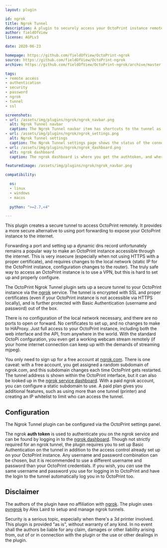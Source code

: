 ```yaml
---
layout: plugin

id: ngrok
title: Ngrok Tunnel
description: A plugin to securely access your OctoPrint instance remotely through ngrok
author: fieldOfView
license: AGPLv3

date: 2020-06-23

homepage: https://github.com/fieldOfView/OctoPrint-ngrok
source: https://github.com/fieldOfView/OctoPrint-ngrok
archive: https://github.com/fieldOfView/OctoPrint-ngrok/archive/master.zip

tags:
- remote access
- authentication
- security
- password
- ngrok
- tunnel
- ssl

screenshots:
- url: /assets/img/plugins/ngrok/ngrok_navbar.png
  alt: Ngrok Tunnel navbar
  caption: The Ngrok Tunnel navbar item has shortcuts to the tunnel as well as settings and the ngrok dashboard.
- url: /assets/img/plugins/ngrok/ngrok_settings.png
  alt: Ngrok Tunnel settings
  caption: The Ngrok Tunnel settings page shows the status of the connection with ngrok.
- url: /assets/img/plugins/ngrok/ngrok_dashboard.png
  alt: ngrok dashboard
  caption: The ngrok dashboard is where you get the authtoken, and where you find the url of the active tunnel.

featuredimage: /assets/img/plugins/ngrok/ngrok_navbar.png

compatibility:

  os:
  - linux
  - windows
  - macos
  
  python: ">=2.7,<4"

---
```

This plugin creates a secure tunnel to access OctoPrint remotely. It provides a more secure alternative to using port forwarding to expose your OctoPrint instance to the internet.

Forwarding a port and setting up a dynamic dns record unfortunately remains a popular way to make an OctoPrint instance accessible through the internet. This is very insecure (especially when not using HTTPS with a proper certificate), and requires changes to the local network (static IP for the OctoPrint instance, configuration changes to the router). The truly safe way to access an OctoPrint instance is to use a VPN, but this is hard to set up and properly configure.

The OctoPrint Ngrok Tunnel plugin sets up a secure tunnel to your OctoPrint instance via the [ngrok](https://grok.com) service. The tunnel is encrypted with SSL and proper certificates (even if your OctoPrint instance is not accessible via HTTPS locally), and is further protected with Basic Authentication (username and password) out of the box.

There is no configuration of the local network necessary, and there are no ports to open or forward. No certificates to set up, and no changes to make to HAProxy. Just full access to your OctoPrint instance, including both the web interface and the API, from anywhere in the world. With the standard OctoPi confguration, you even get a working webcam stream remotely (if your home internet connection can keep up with the demands of streaming mjpeg).

You only need to sign up for a free account at [ngrok.com](https://ngrok.com). There is one caveat: with a free account, you get assigned a random subdomain of ngrok.com, and this subdomain changes each time OctoPrint gets restarted. The tunnel address is shown within the OctoPrint interface, but it can also be looked up in the [ngrok service dashboard](https://dashboard.ngrok.com/status/tunnels). With a paid ngrok account, you can configure a static subdomain to use. A paid plan gives you additional features, such as using more than one tunnel (printer) and creating an IP whitelist to limit who can access the tunnel.

## Configuration

The Ngrok Tunnel plugin can be configured via the OctoPrint settings panel.

The ngrok **auth token** is used to authenticate you on the ngrok service and can be found by logging in to the [ngrok dashboard](https://dashboard.ngrok.com/auth/your-authtoken). Though not strictly required for an ngrok tunnel, the plugin requires you to set up Basic Authentication on the tunnel in addition to the access control already set up on your OctoPrint instance. Any username and password combination can be chosen, but it is recommended to use a different username and password than your OctoPrint credentials. If you wish, you *can* use the same username and password you use for logging in to OctoPrint and have the login to the tunnel automatically log you in to OctoPrint too.

## Disclaimer

The authors of the plugin have no affiliation with [ngrok](https://ngrok.com). The plugin uses [pyngrok](https://github.com/alexdlaird/pyngrok) by Alex Laird to setup and manage ngrok tunnels.

Security is a serious topic, especially when there's a 3d printer involved. This plugin is provided "as is", without warranty of any kind. In no event shall the authors be liable for any claim, damages or other liability arising from, out of or in connection with the plugin or the use or other dealings in the plugin.
